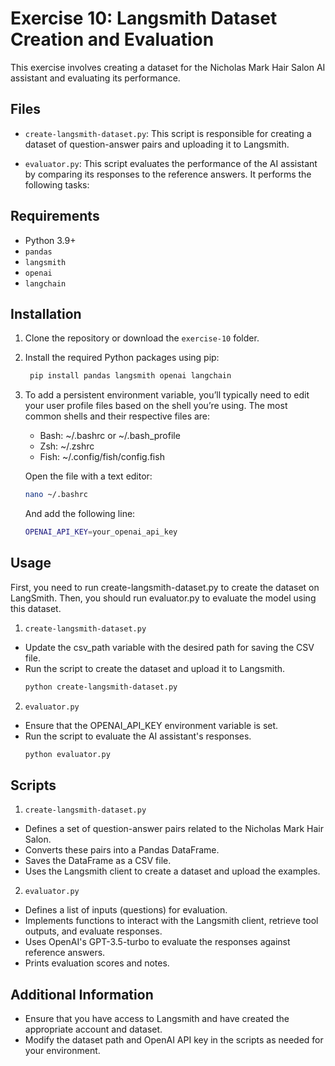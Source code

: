 # Exercise 10: Langsmith Dataset Creation and Evaluation

This exercise involves creating a dataset for the Nicholas Mark Hair Salon AI assistant and evaluating its performance.

## Files

- `create-langsmith-dataset.py`: This script is responsible for creating a dataset of question-answer pairs and uploading it to Langsmith.

- `evaluator.py`: This script evaluates the performance of the AI assistant by comparing its responses to the reference answers. It performs the following tasks:

## Requirements

- Python 3.9+
- `pandas`
- `langsmith`
- `openai`
- `langchain`

## Installation

1. Clone the repository or download the `exercise-10` folder.
2. Install the required Python packages using pip:
   ```bash
    pip install pandas langsmith openai langchain
    ```
3. To add a persistent environment variable, you’ll typically need to edit your user profile files based on the shell you’re using. The most common shells and their respective files are:

    - Bash: ~/.bashrc or ~/.bash_profile
	- Zsh: ~/.zshrc
	- Fish: ~/.config/fish/config.fish

    Open the file with a text editor:
    ```bash
    nano ~/.bashrc
    ```
    And add the following line:
    ```bash
    OPENAI_API_KEY=your_openai_api_key
    ```

## Usage
First, you need to run create-langsmith-dataset.py to create the dataset on LangSmith. Then, you should run evaluator.py to evaluate the model using this dataset.

1. `create-langsmith-dataset.py`
- Update the csv_path variable with the desired path for saving the CSV file.
- Run the script to create the dataset and upload it to Langsmith.
    ```bash
    python create-langsmith-dataset.py
    ```

2. `evaluator.py`
- Ensure that the OPENAI_API_KEY environment variable is set.
- Run the script to evaluate the AI assistant's responses.
    ```bash
    python evaluator.py
    ```

## Scripts

1. `create-langsmith-dataset.py`

- Defines a set of question-answer pairs related to the Nicholas Mark Hair Salon.
- Converts these pairs into a Pandas DataFrame.
- Saves the DataFrame as a CSV file.
- Uses the Langsmith client to create a dataset and upload the examples.

2. `evaluator.py`

- Defines a list of inputs (questions) for evaluation.
- Implements functions to interact with the Langsmith client, retrieve tool outputs, and evaluate responses.
- Uses OpenAI's GPT-3.5-turbo to evaluate the responses against reference answers.
- Prints evaluation scores and notes.

## Additional Information

- Ensure that you have access to Langsmith and have created the appropriate account and dataset.
- Modify the dataset path and OpenAI API key in the scripts as needed for your environment.